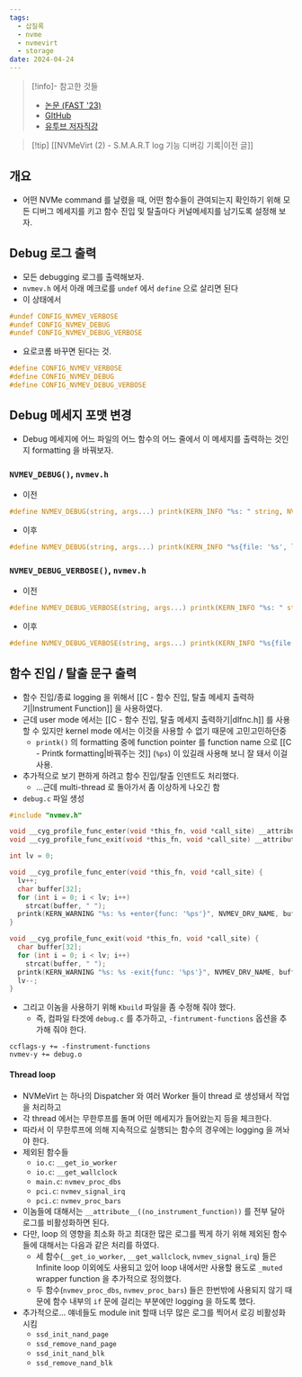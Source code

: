```yaml
---
tags:
  - 삽질록
  - nvme
  - nvmevirt
  - storage
date: 2024-04-24
---
```

> [!info]- 참고한 것들
> - [논문 (FAST '23)](https://www.usenix.org/conference/fast23/presentation/kim-sang-hoon)
> - [GItHub](https://github.com/snu-csl/nvmevirt)
> - [유투브 저자직강](https://youtu.be/eV7vQyg46zc?si=USiYITI09Sdz01YZ)

> [!tip] [[NVMeVirt (2) - S.M.A.R.T log 기능 디버깅 기록|이전 글]]

## 개요

- 어떤 NVMe command 를 날렸을 때, 어떤 함수들이 관여되는지 확인하기 위해 모든 디버그 메세지를 키고 함수 진입 및 탈출마다 커널메세지를 남기도록 설정해 보자.

## Debug 로그 출력

- 모든 debugging 로그를 출력해보자.
- `nvmev.h` 에서 아래 메크로를 `undef` 에서 `define` 으로 살리면 된다
- 이 상태에서

```c
#undef CONFIG_NVMEV_VERBOSE
#undef CONFIG_NVMEV_DEBUG
#undef CONFIG_NVMEV_DEBUG_VERBOSE
```

- 요로코롬 바꾸면 된다는 것.

```c
#define CONFIG_NVMEV_VERBOSE
#define CONFIG_NVMEV_DEBUG
#define CONFIG_NVMEV_DEBUG_VERBOSE
```

## Debug 메세지 포맷 변경

- Debug 메세지에 어느 파일의 어느 함수의 어느 줄에서 이 메세지를 출력하는 것인지 formatting 을 바꿔보자.

### `NVMEV_DEBUG()`, `nvmev.h`

- 이전

```c
#define NVMEV_DEBUG(string, args...) printk(KERN_INFO "%s: " string, NVMEV_DRV_NAME, ##args)
```

- 이후

```c
#define NVMEV_DEBUG(string, args...) printk(KERN_INFO "%s{file: '%s', line: %d, func: '%s'}: " string, NVMEV_DRV_NAME, __FILE__, __LINE__, __func__, ##args)
```

### `NVMEV_DEBUG_VERBOSE()`, `nvmev.h`

- 이전

```c
#define NVMEV_DEBUG_VERBOSE(string, args...) printk(KERN_INFO "%s: " string, NVMEV_DRV_NAME, ##args)
```

- 이후

```c
#define NVMEV_DEBUG_VERBOSE(string, args...) printk(KERN_INFO "%s{file: '%s', line: %d, func: '%s'}: " string, NVMEV_DRV_NAME, __FILE__, __LINE__, __func__, ##args)
```

## 함수 진입 / 탈출 문구 출력

- 함수 진입/종료 logging 을 위해서 [[C - 함수 진입, 탈출 메세지 출력하기|Instrument Function]] 을 사용하였다.
- 근데 user mode 에서는 [[C - 함수 진입, 탈출 메세지 출력하기|dlfnc.h]] 를 사용할 수 있지만 kernel mode 에서는 이것을 사용할 수 없기 때문에 고민고민하던중
	- `printk()` 의 formatting 중에 function pointer 를 function name 으로 [[C - Printk formatting|바꿔주는 것]] (`%ps`) 이 있길래 사용해 보니 잘 돼서 이걸 사용.
- 추가적으로 보기 편하게 하려고 함수 진입/탈출 인덴트도 처리했다.
	- ...근데 multi-thread 로 돌아가서 좀 이상하게 나오긴 함
- `debug.c` 파일 생성

```c
#include "nvmev.h"

void __cyg_profile_func_enter(void *this_fn, void *call_site) __attribute__((no_instrument_function));
void __cyg_profile_func_exit(void *this_fn, void *call_site) __attribute__((no_instrument_function));

int lv = 0;

void __cyg_profile_func_enter(void *this_fn, void *call_site) {
  lv++;
  char buffer[32];
  for (int i = 0; i < lv; i++)
    strcat(buffer, " ");
  printk(KERN_WARNING "%s: %s +enter{func: '%ps'}", NVMEV_DRV_NAME, buffer, this_fn);
}

void __cyg_profile_func_exit(void *this_fn, void *call_site) {
  char buffer[32];
  for (int i = 0; i < lv; i++)
    strcat(buffer, " ");
  printk(KERN_WARNING "%s: %s -exit{func: '%ps'}", NVMEV_DRV_NAME, buffer, this_fn);
  lv--;
}
```

- 그리고 이놈을 사용하기 위해 `Kbuild` 파일을 좀 수정해 줘야 했다.
	- 즉, 컴파일 타겟에 `debug.c` 를 추가하고, `-fintrument-functions` 옵션을 추가해 줘야 한다.

```
ccflags-y += -finstrument-functions
nvmev-y += debug.o
```

#### Thread loop

- NVMeVirt 는 하나의 Dispatcher 와 여러 Worker 들이 thread 로 생성돼서 작업을 처리하고
- 각 thread 에서는 무한루프를 돌며 어떤 메세지가 들어왔는지 등을 체크한다.
- 따라서 이 무한루프에 의해 지속적으로 실행되는 함수의 경우에는 logging 을 꺼놔야 한다.
- 제외된 함수들
	- `io.c`: `__get_io_worker`
	- `io.c`: `__get_wallclock`
	- `main.c`: `nvmev_proc_dbs`
	- `pci.c`: `nvmev_signal_irq`
	- `pci.c`: `nvmev_proc_bars`
- 이놈들에 대해서는 `__attribute__((no_instrument_function))` 를 전부 달아 로그를 비활성화하면 된다.
- 다만, loop 의 영향을 최소화 하고 최대한 많은 로그를 찍게 하기 위해 제외된 함수들에 대해서는 다음과 같은 처리를 하였다.
	- 세 함수(`__get_io_worker`, `__get_wallclock`, `nvmev_signal_irq`) 들은 Infinite loop 이외에도 사용되고 있어 loop 내에서만 사용할 용도로 `_muted` wrapper function 을 추가적으로 정의했다.
	- 두 함수(`nvmev_proc_dbs`, `nvmev_proc_bars`) 들은 한번밖에 사용되지 않기 때문에 함수 내부의 `if` 문에 걸리는 부분에만 logging 을 하도록 했다.
- 추가적으로... 얘네들도 module init 할때 너무 많은 로그를 찍어서 로깅 비활성화시킴
	- `ssd_init_nand_page`
	- `ssd_remove_nand_page`
	- `ssd_init_nand_blk`
	- `ssd_remove_nand_blk`
